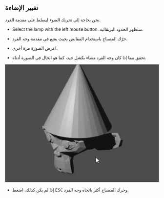 ## تغيير الإضاءة

نحن بحاجة إلى تحريك الضوء ليسلط على مقدمة القرد.

+ Select the lamp with the left mouse button. ستظهر الحدود البرتقالية.

+ حرّك المصباح باستخدام المقابض بحيث يشع في مقدمة وجه القرد.

+ اعرض الصورة مرة أخرى.

+ تحقق مما إذا كان وجه القرد مضاء بكشل جيد، كما هو الحال في الصورة أدناه.

![مضاء جيدا](images/well-lit.png)

+ إذا لم يكن كذلك، اضغط <kbd>ESC</kbd> وحرك المصباح أكثر باتجاه وجه القرد.